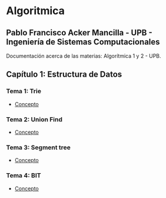 # Algoritmica

**Pablo Francisco Acker Mancilla** -
**UPB** -
**Ingeniería de Sistemas Computacionales**
-------------------------------------------------
Documentación acerca de las materias: Algorítmica 1 y 2 - UPB.

## Capítulo 1: Estructura de Datos
### Tema 1: Trie
- [Concepto](https://github.com/PabloAcker/Algoritmica/tree/main/Cap1%20Estructura%20de%20Datos/Trie)
### Tema 2: Union Find
- [Concepto]()
### Tema 3: Segment tree
- [Concepto]()
### Tema 4: BIT
- [Concepto]()
